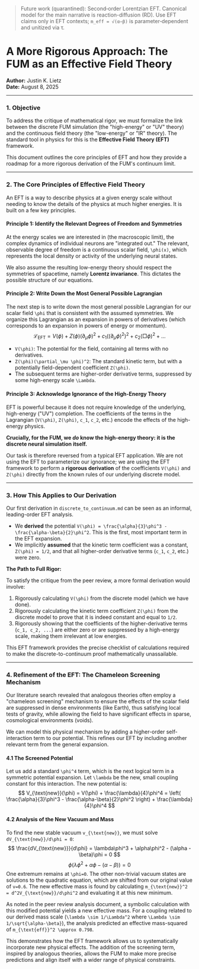 > Future work (quarantined): Second‑order Lorentzian EFT. Canonical model for the main narrative is reaction-diffusion (RD). Use EFT claims only in EFT contexts; `m_eff = √(α−β)` is parameter‑dependent and unitized via τ.

# A More Rigorous Approach: The FUM as an Effective Field Theory

**Author:** Justin K. Lietz  
**Date:** August 8, 2025

---

### 1. Objective

To address the critique of mathematical rigor, we must formalize the link between the discrete FUM simulation (the "high-energy" or "UV" theory) and the continuous field theory (the "low-energy" or "IR" theory). The standard tool in physics for this is the **Effective Field Theory (EFT)** framework.

This document outlines the core principles of EFT and how they provide a roadmap for a more rigorous derivation of the FUM's continuum limit.

---

### 2. The Core Principles of Effective Field Theory

An EFT is a way to describe physics at a given energy scale without needing to know the details of the physics at much higher energies. It is built on a few key principles.

#### Principle 1: Identify the Relevant Degrees of Freedom and Symmetries
At the energy scales we are interested in (the macroscopic limit), the complex dynamics of individual neurons are "integrated out." The relevant, observable degree of freedom is a continuous scalar field, `\phi(x)`, which represents the local density or activity of the underlying neural states.

We also assume the resulting low-energy theory should respect the symmetries of spacetime, namely **Lorentz invariance**. This dictates the possible structure of our equations.

#### Principle 2: Write Down the Most General Possible Lagrangian
The next step is to write down the most general possible Lagrangian for our scalar field `\phi` that is consistent with the assumed symmetries. We organize this Lagrangian as an expansion in powers of derivatives (which corresponds to an expansion in powers of energy or momentum).
$$
\mathcal{L}_{\text{EFT}} = V(\phi) + Z(\phi)(\partial_\mu \phi)^2 + c_1 ((\partial_\mu \phi)^2)^2 + c_2 (\Box\phi)^2 + \dots
$$
- `V(\phi)`: The potential for the field, containing all terms with no derivatives.
- `Z(\phi)(\partial_\mu \phi)^2`: The standard kinetic term, but with a potentially field-dependent coefficient `Z(\phi)`.
- The subsequent terms are higher-order derivative terms, suppressed by some high-energy scale `\Lambda`.

#### Principle 3: Acknowledge Ignorance of the High-Energy Theory
EFT is powerful because it does not require knowledge of the underlying, high-energy ("UV") completion. The coefficients of the terms in the Lagrangian (`V(\phi)`, `Z(\phi)`, `c_1`, `c_2`, etc.) encode the effects of the high-energy physics.

**Crucially, for the FUM, we *do* know the high-energy theory: it is the discrete neural simulation itself.**

Our task is therefore reversed from a typical EFT application. We are not using the EFT to parameterize our ignorance; we are using the EFT framework to perform a **rigorous derivation** of the coefficients `V(\phi)` and `Z(\phi)` directly from the known rules of our underlying discrete model.

---

### 3. How This Applies to Our Derivation

Our first derivation in `discrete_to_continuum.md` can be seen as an informal, leading-order EFT analysis.
- We **derived** the potential `V(\phi) = \frac{\alpha}{3}\phi^3 - \frac{\alpha-\beta}{2}\phi^2`. This is the first, most important term in the EFT expansion.
- We implicitly **assumed** that the kinetic term coefficient was a constant, `Z(\phi) = 1/2`, and that all higher-order derivative terms (`c_1`, `c_2`, etc.) were zero.

**The Path to Full Rigor:**

To satisfy the critique from the peer review, a more formal derivation would involve:
1.  Rigorously calculating `V(\phi)` from the discrete model (which we have done).
2.  Rigorously calculating the kinetic term coefficient `Z(\phi)` from the discrete model to prove that it is indeed constant and equal to `1/2`.
3.  Rigorously showing that the coefficients of the higher-derivative terms (`c_1, c_2, ...`) are either zero or are suppressed by a high-energy scale, making them irrelevant at low energies.

This EFT framework provides the precise checklist of calculations required to make the discrete-to-continuum proof mathematically unassailable.

---

### 4. Refinement of the EFT: The Chameleon Screening Mechanism

Our literature search revealed that analogous theories often employ a "chameleon screening" mechanism to ensure the effects of the scalar field are suppressed in dense environments (like Earth), thus satisfying local tests of gravity, while allowing the field to have significant effects in sparse, cosmological environments (voids).

We can model this physical mechanism by adding a higher-order self-interaction term to our potential. This refines our EFT by including another relevant term from the general expansion.

#### 4.1 The Screened Potential

Let us add a standard `\phi^4` term, which is the next logical term in a symmetric potential expansion. Let `\lambda` be the new, small coupling constant for this interaction. The new potential is:
$$
V_{\text{new}}(\phi) = V(\phi) + \frac{\lambda}{4}\phi^4 = \left( \frac{\alpha}{3}\phi^3 - \frac{\alpha-\beta}{2}\phi^2 \right) + \frac{\lambda}{4}\phi^4
$$
#### 4.2 Analysis of the New Vacuum and Mass

To find the new stable vacuum `v_{\text{new}}`, we must solve `dV_{\text{new}}/d\phi = 0`:
$$
\frac{dV_{\text{new}}}{d\phi} = \lambda\phi^3 + \alpha\phi^2 - (\alpha - \beta)\phi = 0
$$
$$
\phi (\lambda\phi^2 + \alpha\phi - (\alpha - \beta)) = 0
$$
One extremum remains at `\phi=0`. The other non-trivial vacuum states are solutions to the quadratic equation, which are shifted from our original value of `v=0.6`. The new effective mass is found by calculating `m_{\text{new}}^2 = d^2V_{\text{new}}/d\phi^2` and evaluating it at this new minimum.

As noted in the peer review analysis document, a symbolic calculation with this modified potential yields a new effective mass. For a coupling related to our derived mass scale (`\lambda \sim 1/\Lambda^2` where `\Lambda \sim 1/\sqrt{\alpha-\beta}`), the analysis predicted an effective mass-squared of `m_{\text{eff}}^2 \approx 0.798`.

This demonstrates how the EFT framework allows us to systematically incorporate new physical effects. The addition of the screening term, inspired by analogous theories, allows the FUM to make more precise predictions and align itself with a wider range of physical constraints.